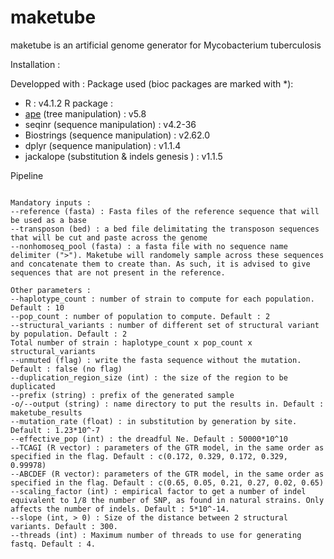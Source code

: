# maketube

maketube is an artificial genome generator for Mycobacterium tuberculosis

Installation :

Developped with :
Package used (bioc packages are marked with *):
- R : v4.1.2
R package :
- [ape](https://cran.r-project.org/web/packages/ape/index.html) (tree manipulation) : v5.8
- seqinr (sequence manipulation) : v4.2-36
- Biostrings (sequence manipulation) : v2.62.0
- dplyr (sequence manipulation) : v1.1.4
- jackalope (substitution & indels genesis ) : v1.1.5

Pipeline
```
```


```
Mandatory inputs :
--reference (fasta) : Fasta files of the reference sequence that will be used as a base
--transposon (bed) : a bed file delimitating the transposon sequences that will be cut and paste across the genome
--nonhomoseq_pool (fasta) : a fasta file with no sequence name delimiter (">"). Maketube will randomely sample across these sequences and concatenate them to create than. As such, it is advised to give sequences that are not present in the reference.
```
```
Other parameters :
--haplotype_count : number of strain to compute for each population. Default : 10
--pop_count : number of population to compute. Default : 2
--structural_variants : number of different set of structural variant by population. Default : 2
Total number of strain : haplotype_count x pop_count x structural_variants
--unmuted (flag) : write the fasta sequence without the mutation. Default : false (no flag)
--duplication_region_size (int) : the size of the region to be duplicated
--prefix (string) : prefix of the generated sample
-o/--output (string) : name directory to put the results in. Default : maketube_results
--mutation_rate (float) : in substitution by generation by site. Default : 1.23*10^-7
--effective_pop (int) : the dreadful Ne. Default : 50000*10^10
--TCAGI (R vector) : parameters of the GTR model, in the same order as specified in the flag. Default : c(0.172, 0.329, 0.172, 0.329, 0.99978)
--ABCDEF (R vector): parameters of the GTR model, in the same order as specified in the flag. Default : c(0.65, 0.05, 0.21, 0.27, 0.02, 0.65)
--scaling_factor (int) : empirical factor to get a number of indel equivalent to 1/8 the number of SNP, as found in natural strains. Only affects the number of indels. Default : 5*10^-14.
--slope (int, > 0) : Size of the distance between 2 structural variants. Default : 300.
--threads (int) : Maximum number of threads to use for generating fastq. Default : 4.
```
